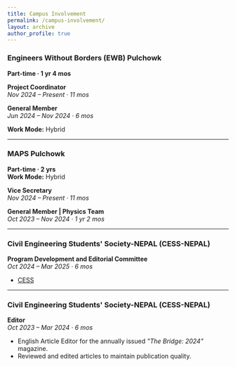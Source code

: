 ```yaml
---
title: Campus Involvement
permalink: /campus-involvement/
layout: archive
author_profile: true
---
```


### Engineers Without Borders (EWB) Pulchowk
**Part-time · 1 yr 4 mos**

**Project Coordinator**  
*Nov 2024 – Present · 11 mos*  
  

**General Member**  
*Jun 2024 – Nov 2024 · 6 mos*  


**Work Mode:** Hybrid

---

### MAPS Pulchowk
**Part-time · 2 yrs**  
**Work Mode:** Hybrid

**Vice Secretary**  
*Nov 2024 – Present · 11 mos*  
 

**General Member | Physics Team**  
*Oct 2023 – Nov 2024 · 1 yr 2 mos*  

---

### Civil Engineering Students' Society-NEPAL (CESS-NEPAL)

**Program Development and Editorial Committee**  
*Oct 2024 – Mar 2025 · 6 mos*  
 
 - [CESS](/images/cess-certificate.jpg)  

---

### Civil Engineering Students' Society-NEPAL (CESS-NEPAL)

**Editor**  
*Oct 2023 – Mar 2024 · 6 mos*  
- English Article Editor for the annually issued *"The Bridge: 2024"* magazine.  
- Reviewed and edited articles to maintain publication quality.